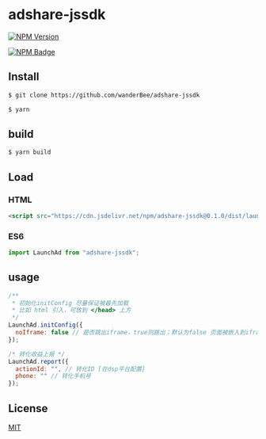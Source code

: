 # adshare-jssdk

[![NPM Version](https://img.shields.io/npm/v/adshare-jssdk.svg)](https://www.npmjs.com/package/adshare-jssdk)

[![NPM Badge](https://nodei.co/npm/adshare-jssdk.png?downloads=true)](https://www.npmjs.com/package/adshare-jssdk)

## Install

```bash
$ git clone https://github.com/wanderBee/adshare-jssdk
```

```bash
$ yarn
```

## build

```bash
$ yarn build
```

## Load

### HTML

```html
<script src="https://cdn.jsdelivr.net/npm/adshare-jssdk@0.1.0/dist/launchAd.min.js"></script>
```

### ES6

```js
import LaunchAd from "adshare-jssdk";
```

## usage

```javascript
/**
 * 初始化initConfig 尽量保证被最先加载
 * 比如 html 引入，可放到 </head> 上方
 */
LaunchAd.initConfig({
  noIframe: false // 是否跳出iframe，true则跳出；默认为false 页面被嵌入到iframe中
});

/* 转化收益上报 */
LaunchAd.report({
  actionId: "", // 转化ID [在dsp平台配置]
  phone: "" // 转化手机号
});
```

## License

[MIT](LICENSE)
